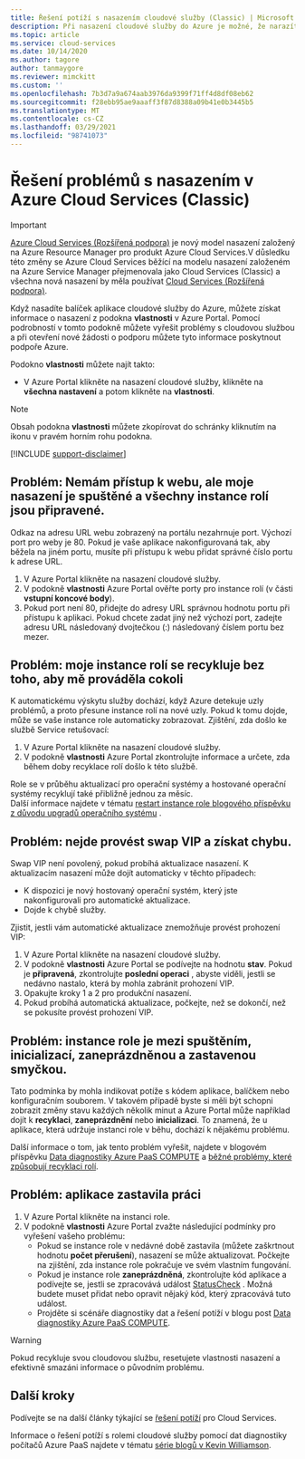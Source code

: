 ```yaml
---
title: Řešení potíží s nasazením cloudové služby (Classic) | Microsoft Docs
description: Při nasazení cloudové služby do Azure je možné, že narazíte na několik běžných problémů. Tento článek poskytuje řešení pro některé z nich.
ms.topic: article
ms.service: cloud-services
ms.date: 10/14/2020
ms.author: tagore
author: tanmaygore
ms.reviewer: mimckitt
ms.custom: ''
ms.openlocfilehash: 7b3d7a9a674aab3976da9399f71ff4d8df08eb62
ms.sourcegitcommit: f28ebb95ae9aaaff3f87d8388a09b41e0b3445b5
ms.translationtype: MT
ms.contentlocale: cs-CZ
ms.lasthandoff: 03/29/2021
ms.locfileid: "98741073"
---
```

# <a name="troubleshoot-azure-cloud-services-classic-deployment-problems"></a>Řešení problémů s nasazením v Azure Cloud Services (Classic)

> [!IMPORTANT]
> [Azure Cloud Services (Rozšířená podpora)](../cloud-services-extended-support/overview.md) je nový model nasazení založený na Azure Resource Manager pro produkt Azure Cloud Services.V důsledku této změny se Azure Cloud Services běžící na modelu nasazení založeném na Azure Service Manager přejmenovala jako Cloud Services (Classic) a všechna nová nasazení by měla používat [Cloud Services (Rozšířená podpora)](../cloud-services-extended-support/overview.md).

Když nasadíte balíček aplikace cloudové služby do Azure, můžete získat informace o nasazení z podokna **vlastnosti** v Azure Portal. Pomocí podrobností v tomto podokně můžete vyřešit problémy s cloudovou službou a při otevření nové žádosti o podporu můžete tyto informace poskytnout podpoře Azure.

Podokno **vlastnosti** můžete najít takto:

* V Azure Portal klikněte na nasazení cloudové služby, klikněte na **všechna nastavení** a potom klikněte na **vlastnosti**.

> [!NOTE]
> Obsah podokna **vlastnosti** můžete zkopírovat do schránky kliknutím na ikonu v pravém horním rohu podokna.
>
>

[!INCLUDE [support-disclaimer](../../includes/support-disclaimer.md)]

## <a name="problem-i-cannot-access-my-website-but-my-deployment-is-started-and-all-role-instances-are-ready"></a>Problém: Nemám přístup k webu, ale moje nasazení je spuštěné a všechny instance rolí jsou připravené.
Odkaz na adresu URL webu zobrazený na portálu nezahrnuje port. Výchozí port pro weby je 80. Pokud je vaše aplikace nakonfigurovaná tak, aby běžela na jiném portu, musíte při přístupu k webu přidat správné číslo portu k adrese URL.

1. V Azure Portal klikněte na nasazení cloudové služby.
2. V podokně **vlastnosti** Azure Portal ověřte porty pro instance rolí (v části **vstupní koncové body**).
3. Pokud port není 80, přidejte do adresy URL správnou hodnotu portu při přístupu k aplikaci. Pokud chcete zadat jiný než výchozí port, zadejte adresu URL následovaný dvojtečkou (:) následovaný číslem portu bez mezer.

## <a name="problem-my-role-instances-recycled-without-me-doing-anything"></a>Problém: moje instance rolí se recykluje bez toho, aby mě prováděla cokoli
K automatickému výskytu služby dochází, když Azure detekuje uzly problémů, a proto přesune instance rolí na nové uzly. Pokud k tomu dojde, může se vaše instance role automaticky zobrazovat. Zjištění, zda došlo ke službě Service retušovací:

1. V Azure Portal klikněte na nasazení cloudové služby.
2. V podokně **vlastnosti** Azure Portal zkontrolujte informace a určete, zda během doby recyklace rolí došlo k této službě.

Role se v průběhu aktualizací pro operační systémy a hostované operační systémy recyklují také přibližně jednou za měsíc.  
Další informace najdete v tématu [restart instance role blogového příspěvku z důvodu upgradů operačního systému](/archive/blogs/kwill/role-instance-restarts-due-to-os-upgrades) .

## <a name="problem-i-cannot-do-a-vip-swap-and-receive-an-error"></a>Problém: nejde provést swap VIP a získat chybu.
Swap VIP není povolený, pokud probíhá aktualizace nasazení. K aktualizacím nasazení může dojít automaticky v těchto případech:

* K dispozici je nový hostovaný operační systém, který jste nakonfigurovali pro automatické aktualizace.
* Dojde k chybě služby.

Zjistit, jestli vám automatické aktualizace znemožňuje provést prohození VIP:

1. V Azure Portal klikněte na nasazení cloudové služby.
2. V podokně **vlastnosti** Azure Portal se podívejte na hodnotu **stav**. Pokud je **připravená**, zkontrolujte **poslední operaci** , abyste viděli, jestli se nedávno nastalo, která by mohla zabránit prohození VIP.
3. Opakujte kroky 1 a 2 pro produkční nasazení.
4. Pokud probíhá automatická aktualizace, počkejte, než se dokončí, než se pokusíte provést prohození VIP.

## <a name="problem-a-role-instance-is-looping-between-started-initializing-busy-and-stopped"></a>Problém: instance role je mezi spuštěním, inicializací, zaneprázdněnou a zastavenou smyčkou.
Tato podmínka by mohla indikovat potíže s kódem aplikace, balíčkem nebo konfiguračním souborem. V takovém případě byste si měli být schopni zobrazit změny stavu každých několik minut a Azure Portal může například dojít k **recyklaci**, **zaneprázdnění** nebo **inicializaci**. To znamená, že u aplikace, která udržuje instanci role v běhu, dochází k nějakému problému.

Další informace o tom, jak tento problém vyřešit, najdete v blogovém příspěvku [Data diagnostiky Azure PaaS COMPUTE](/archive/blogs/kwill/windows-azure-paas-compute-diagnostics-data) a [běžné problémy, které způsobují recyklaci rolí](cloud-services-troubleshoot-common-issues-which-cause-roles-recycle.md).

## <a name="problem-my-application-stopped-working"></a>Problém: aplikace zastavila práci
1. V Azure Portal klikněte na instanci role.
2. V podokně **vlastnosti** Azure Portal zvažte následující podmínky pro vyřešení vašeho problému:
   * Pokud se instance role v nedávné době zastavila (můžete zaškrtnout hodnotu **počet přerušení**), nasazení se může aktualizovat. Počkejte na zjištění, zda instance role pokračuje ve svém vlastním fungování.
   * Pokud je instance role **zaneprázdněná**, zkontrolujte kód aplikace a podívejte se, jestli se zpracovává událost [StatusCheck](/previous-versions/azure/reference/ee758135(v=azure.100)) . Možná budete muset přidat nebo opravit nějaký kód, který zpracovává tuto událost.
   * Projděte si scénáře diagnostiky dat a řešení potíží v blogu post [Data diagnostiky Azure PaaS COMPUTE](/archive/blogs/kwill/windows-azure-paas-compute-diagnostics-data).

> [!WARNING]
> Pokud recykluje svou cloudovou službu, resetujete vlastnosti nasazení a efektivně smazáni informace o původním problému.
>
>

## <a name="next-steps"></a>Další kroky
Podívejte se na další články týkající se [řešení potíží](./cloud-services-allocation-failures.md) pro Cloud Services.

Informace o řešení potíží s rolemi cloudové služby pomocí dat diagnostiky počítačů Azure PaaS najdete v tématu [série blogů v Kevin Williamson](/archive/blogs/kwill/windows-azure-paas-compute-diagnostics-data).